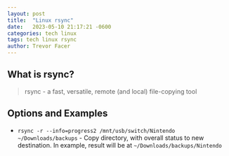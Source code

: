 ```yaml
---
layout: post
title:  "Linux rsync"
date:   2023-05-10 21:17:21 -0600
categories: tech linux
tags: tech linux rsync
author: Trevor Facer
---
```


## What is rsync?

> rsync - a fast, versatile, remote (and local) file-copying tool

## Options and Examples

* `rsync -r --info=progress2 /mnt/usb/switch/Nintendo ~/Downloads/backups` - Copy directory, with overall status to new destination. In example, result will be at `~/Downloads/backups/Nintendo`
